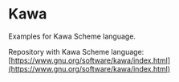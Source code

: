 # Kawa

Examples for Kawa Scheme language.

Repository with Kawa Scheme language:
[https://www.gnu.org/software/kawa/index.html](https://www.gnu.org/software/kawa/index.html)
